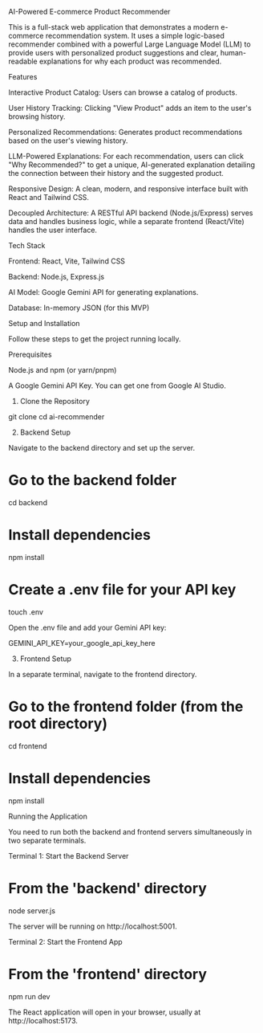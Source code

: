 AI-Powered E-commerce Product Recommender

This is a full-stack web application that demonstrates a modern e-commerce recommendation system. It uses a simple logic-based recommender combined with a powerful Large Language Model (LLM) to provide users with personalized product suggestions and clear, human-readable explanations for why each product was recommended.

Features

Interactive Product Catalog: Users can browse a catalog of products.

User History Tracking: Clicking "View Product" adds an item to the user's browsing history.

Personalized Recommendations: Generates product recommendations based on the user's viewing history.

LLM-Powered Explanations: For each recommendation, users can click "Why Recommended?" to get a unique, AI-generated explanation detailing the connection between their history and the suggested product.

Responsive Design: A clean, modern, and responsive interface built with React and Tailwind CSS.

Decoupled Architecture: A RESTful API backend (Node.js/Express) serves data and handles business logic, while a separate frontend (React/Vite) handles the user interface.

Tech Stack

Frontend: React, Vite, Tailwind CSS

Backend: Node.js, Express.js

AI Model: Google Gemini API for generating explanations.

Database: In-memory JSON (for this MVP)

Setup and Installation

Follow these steps to get the project running locally.

Prerequisites

Node.js and npm (or yarn/pnpm)

A Google Gemini API Key. You can get one from Google AI Studio.

1. Clone the Repository

git clone <your-repository-url>
cd ai-recommender


2. Backend Setup

Navigate to the backend directory and set up the server.

# Go to the backend folder
cd backend

# Install dependencies
npm install

# Create a .env file for your API key
touch .env


Open the .env file and add your Gemini API key:

GEMINI_API_KEY=your_google_api_key_here


3. Frontend Setup

In a separate terminal, navigate to the frontend directory.

# Go to the frontend folder (from the root directory)
cd frontend

# Install dependencies
npm install


Running the Application

You need to run both the backend and frontend servers simultaneously in two separate terminals.

Terminal 1: Start the Backend Server

# From the 'backend' directory
node server.js


The server will be running on http://localhost:5001.

Terminal 2: Start the Frontend App

# From the 'frontend' directory
npm run dev


The React application will open in your browser, usually at http://localhost:5173.